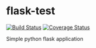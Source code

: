 # flask-test
[![Build Status](https://travis-ci.org/eduardobmc/flask-test.svg?branch=master)](https://travis-ci.org/eduardobmc/flask-test)
[![Coverage Status](https://coveralls.io/repos/github/eduardobmc/flask-test/badge.svg?branch=master)](https://coveralls.io/github/eduardobmc/flask-test)

Simple python flask application
